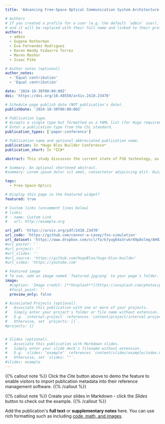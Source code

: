 ```yaml
---
title: 'Advancing Free-Space Optical Communication System Architecture: Performance Analysis of Varied Optical Ground Station Network Configurations'

# Authors
# If you created a profile for a user (e.g. the default `admin` user), write the username (folder name) here
# and it will be replaced with their full name and linked to their profile.
authors:
  - admin
  - Eugene Rotherman
  - Eva Fernandez Rodriguez
  - Karen Wendy Vidaurre Torrez
  - Maren Mashor
  - Isaac Pike

# Author notes (optional)
author_notes:
  - 'Equal contribution'
  - 'Equal contribution'

date: '2024-10-30T00:00:00Z'
doi: 'https://doi.org/10.48550/arXiv.2410.23470'

# Schedule page publish date (NOT publication's date).
publishDate: '2024-10-30T00:00:00Z'

# Publication type.
# Accepts a single type but formatted as a YAML list (for Hugo requirements).
# Enter a publication type from the CSL standard.
publication_types: ['paper-conference']

# Publication name and optional abbreviated publication name.
publication: In *Hugo Blox Builder Conference*
publication_short: In *ICW*

abstract: This study discusses the current state of FSO technology, as well as global trends and developments in the industrial ecosystem to identify obstacles to the full realization of optical space-to-ground communication networks. Additionally, link performance and network availability trade-off studies are presented, comparing overall system performance between portable and large OGS networks in conjunction with a constellation of small low Earth orbit (LEO) satellites. The paper provides an up-to-date overview and critical analysis of the FSO industry and assesses the feasibility of low-cost portable terminals as an alternative to larger high-capacity OGS systems. This initiative aims to better inform optical communications stakeholders, including governments, academic institutions, satellite operators, manufacturers, and communication service providers.

# Summary. An optional shortened abstract.
#summary: Lorem ipsum dolor sit amet, consectetur adipiscing elit. Duis posuere tellus ac convallis placerat. Proin tincidunt magna sed ex sollicitudin condimentum.

tags:
  - Free-Space-Optics

# Display this page in the Featured widget?
featured: true

# Custom links (uncomment lines below)
# links:
# - name: Custom Link
#   url: http://example.org

url_pdf: 'https://arxiv.org/pdf/2410.23470'
url_code: 'https://github.com/connor-a-casey/fso-simulation'
url_dataset: 'https://www.dropbox.com/scl/fo/k7yug64a3rukr89p8xlmq/AH92crjcwRxoaDdJj1JSdmM?rlkey=i7putlvrf36inva68dfwipo6y&e=1&st=e0bcoyof&dl=0'
#url_poster: ''
#url_project: ''
#url_slides: ''
#url_source: 'https://github.com/HugoBlox/hugo-blox-builder'
#url_video: 'https://youtube.com'

# Featured image
# To use, add an image named `featured.jpg/png` to your page's folder.
image:
  #caption: 'Image credit: [**Unsplash**](https://unsplash.com/photos/pLCdAaMFLTE)'
  #focal_point: ''
  preview_only: false

# Associated Projects (optional).
#   Associate this publication with one or more of your projects.
#   Simply enter your project's folder or file name without extension.
#   E.g. `internal-project` references `content/project/internal-project/index.md`.
#   Otherwise, set `projects: []`.
#projects: []


# Slides (optional).
#   Associate this publication with Markdown slides.
#   Simply enter your slide deck's filename without extension.
#   E.g. `slides: "example"` references `content/slides/example/index.md`.
#   Otherwise, set `slides: ""`.
#slides: example
---
```


{{% callout note %}}
Click the _Cite_ button above to demo the feature to enable visitors to import publication metadata into their reference management software.
{{% /callout %}}

{{% callout note %}}
Create your slides in Markdown - click the _Slides_ button to check out the example.
{{% /callout %}}

Add the publication's **full text** or **supplementary notes** here. You can use rich formatting such as including [code, math, and images](https://docs.hugoblox.com/content/writing-markdown-latex/).
